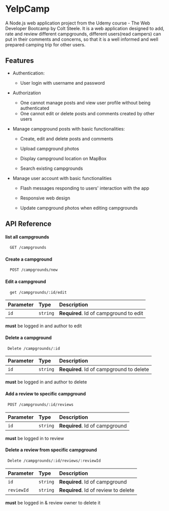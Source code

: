 
# YelpCamp

A Node.js web application project from the Udemy course - The Web Developer Bootcamp by Colt Steele. It is a web application designed to add, rate and review different campgrounds, different users(read campers) can put in their comments and concerns, so that it is a well informed and well prepared camping trip for other users.
## Features

* Authentication:
  - User login with username and password

* Authorization
  - One cannot manage posts and view user profile without being authenticated
  - One cannot edit or delete posts and comments created by other users

* Manage campground posts with basic functionalities:

  - Create, edit and delete posts and comments

  - Upload campground photos

  - Display campground location on MapBox

  - Search existing campgrounds

* Manage user account with basic functionalities

  - Flash messages responding to users' interaction with the app

  - Responsive web design

  - Update campground photos when editing campgrounds


## API Reference

#### list all campgrounds

```bash
  GET /campgrounds
```
#### Create a campground

```bash
  POST /campgrounds/new
```
#### Edit a campground

```bash
  get /campgrounds/:id/edit
```
 | Parameter | Type     | Description                       |
| :-------- | :------- | :-------------------------------- |
| `id`      | `string` | **Required**. Id of campground to edit |

 **must** be logged in and author to edit 

 #### Delete a campground
 ```bash
  Delete /campgrounds/:id
```
 | Parameter | Type     | Description                       |
| :-------- | :------- | :-------------------------------- |
| `id`      | `string` | **Required**. Id of campground to delete |

 **must** be logged in and author to delete 

 #### Add a review to specific campground
 ```bash
  POST /campgrounds/:id/reviews
```
 | Parameter | Type     | Description                       |
| :-------- | :------- | :-------------------------------- |
| `id`      | `string` | **Required**. Id of campground |

**must** be logged in to review

 #### Delete a review from specific campground
 ```bash
  Delete /campgrounds/:id/reviews/:reviewId
```
 | Parameter | Type     | Description                       |
| :-------- | :------- | :-------------------------------- |
| `id`      | `string` | **Required**. Id of campground |
| `reviewId`      | `string` | **Required**. Id of review to delete |
**must** be logged in & review owner to delete it
